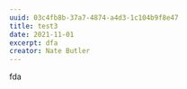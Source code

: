 ```yaml
---
uuid: 03c4fb8b-37a7-4874-a4d3-1c104b9f8e47
title: test3
date: 2021-11-01
excerpt: dfa
creator: Nate Butler
---
```

fda